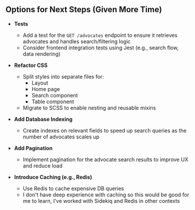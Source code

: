 ## Options for Next Steps (Given More Time)

- **Tests**  
  - Add a test for the `GET /advocates` endpoint to ensure it retrieves advocates and handles search/filtering logic
  - Consider frontend integration tests using Jest (e.g., search flow, data rendering)

- **Refactor CSS**  
  - Split styles into separate files for:
    - Layout
    - Home page
    - Search component
    - Table component  
  - Migrate to SCSS to enable nesting and reusable mixins

- **Add Database Indexing**  
  - Create indexes on relevant fields to speed up search queries as the number of advocates scales up

- **Add Pagination**  
  - Implement pagination for the advocate search results to improve UX and reduce load

- **Introduce Caching (e.g., Redis)**  
  - Use Redis to cache expensive DB queries
  - I don't have deep experience with caching so this would be good for me to learn, I’ve worked with Sidekiq and Redis in other contexts
